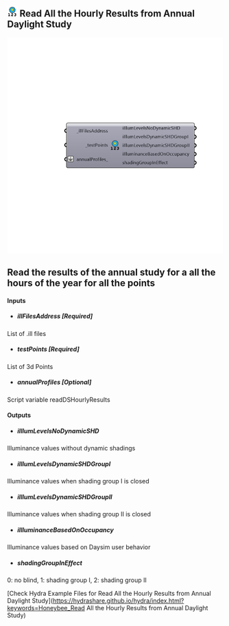 ## ![](../../images/icons/Read_All_the_Hourly_Results_from_Annual_Daylight_Study.png) Read All the Hourly Results from Annual Daylight Study

![](../../images/components/Read_All_the_Hourly_Results_from_Annual_Daylight_Study.png)

Read the results of the annual study for a all the hours of the year for all the points
 -
 

#### Inputs
* ##### illFilesAddress [Required]
List of .ill files
* ##### testPoints [Required]
List of 3d Points
* ##### annualProfiles [Optional]
Script variable readDSHourlyResults

#### Outputs
* ##### iIllumLevelsNoDynamicSHD
Illuminance values without dynamic shadings
* ##### iIllumLevelsDynamicSHDGroupI
Illuminance values when shading group I is closed
* ##### iIllumLevelsDynamicSHDGroupII
Illuminance values when shading group II is closed
* ##### iIlluminanceBasedOnOccupancy
Illuminance values based on Daysim user behavior
* ##### shadingGroupInEffect
0: no blind, 1: shading group I, 2: shading group II


[Check Hydra Example Files for Read All the Hourly Results from Annual Daylight Study](https://hydrashare.github.io/hydra/index.html?keywords=Honeybee_Read All the Hourly Results from Annual Daylight Study)